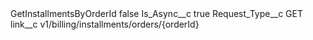 <?xml version="1.0" encoding="UTF-8"?>
<CustomMetadata xmlns="http://soap.sforce.com/2006/04/metadata" xmlns:xsi="http://www.w3.org/2001/XMLSchema-instance" xmlns:xsd="http://www.w3.org/2001/XMLSchema">
    <label>GetInstallmentsByOrderId</label>
    <protected>false</protected>
    <values>
        <field>Is_Async__c</field>
        <value xsi:type="xsd:boolean">true</value>
    </values>
    <values>
        <field>Request_Type__c</field>
        <value xsi:type="xsd:string">GET</value>
    </values>
    <values>
        <field>link__c</field>
        <value xsi:type="xsd:string">v1/billing/installments/orders/{orderId}</value>
    </values>
</CustomMetadata>
